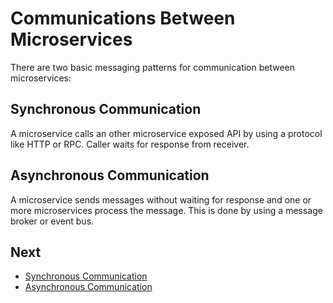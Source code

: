 # Communications Between Microservices

There are two basic messaging patterns for communication between microservices:

## Synchronous Communication

A microservice calls an other microservice exposed API by using a protocol like HTTP or RPC. Caller waits for response from receiver.

## Asynchronous Communication

A microservice sends messages without waiting for response and one or more microservices process the message. This is done by using a message broker or event bus.

## Next

- [Synchronous Communication](synched-communication.md)
- [Asynchronous Communication](asynched-communication.md)
